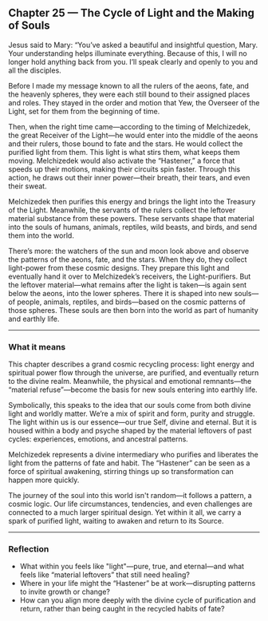 ## Chapter 25 — The Cycle of Light and the Making of Souls

Jesus said to Mary: “You’ve asked a beautiful and insightful question, Mary. Your understanding helps illuminate everything. Because of this, I will no longer hold anything back from you. I’ll speak clearly and openly to you and all the disciples.

Before I made my message known to all the rulers of the aeons, fate, and the heavenly spheres, they were each still bound to their assigned places and roles. They stayed in the order and motion that Yew, the Overseer of the Light, set for them from the beginning of time.

Then, when the right time came—according to the timing of Melchizedek, the great Receiver of the Light—he would enter into the middle of the aeons and their rulers, those bound to fate and the stars. He would collect the purified light from them. This light is what stirs them, what keeps them moving. Melchizedek would also activate the “Hastener,” a force that speeds up their motions, making their circuits spin faster. Through this action, he draws out their inner power—their breath, their tears, and even their sweat.

Melchizedek then purifies this energy and brings the light into the Treasury of the Light. Meanwhile, the servants of the rulers collect the leftover material substance from these powers. These servants shape that material into the souls of humans, animals, reptiles, wild beasts, and birds, and send them into the world.

There’s more: the watchers of the sun and moon look above and observe the patterns of the aeons, fate, and the stars. When they do, they collect light-power from these cosmic designs. They prepare this light and eventually hand it over to Melchizedek’s receivers, the Light-purifiers. But the leftover material—what remains after the light is taken—is again sent below the aeons, into the lower spheres. There it is shaped into new souls—of people, animals, reptiles, and birds—based on the cosmic patterns of those spheres. These souls are then born into the world as part of humanity and earthly life.

---

### What it means

This chapter describes a grand cosmic recycling process: light energy and spiritual power flow through the universe, are purified, and eventually return to the divine realm. Meanwhile, the physical and emotional remnants—the “material refuse”—become the basis for new souls entering into earthly life.

Symbolically, this speaks to the idea that our souls come from both divine light and worldly matter. We’re a mix of spirit and form, purity and struggle. The light within us is our essence—our true Self, divine and eternal. But it is housed within a body and psyche shaped by the material leftovers of past cycles: experiences, emotions, and ancestral patterns.

Melchizedek represents a divine intermediary who purifies and liberates the light from the patterns of fate and habit. The “Hastener” can be seen as a force of spiritual awakening, stirring things up so transformation can happen more quickly.

The journey of the soul into this world isn't random—it follows a pattern, a cosmic logic. Our life circumstances, tendencies, and even challenges are connected to a much larger spiritual design. Yet within it all, we carry a spark of purified light, waiting to awaken and return to its Source.

---

### Reflection

* What within you feels like "light"—pure, true, and eternal—and what feels like “material leftovers” that still need healing?
* Where in your life might the “Hastener” be at work—disrupting patterns to invite growth or change?
* How can you align more deeply with the divine cycle of purification and return, rather than being caught in the recycled habits of fate?

